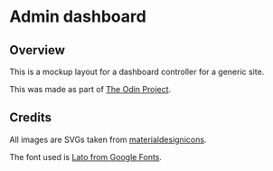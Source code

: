 # Admin dashboard

## Overview

This is a mockup layout for a dashboard controller for a generic site.

This was made as part of [The Odin Project](https://www.theodinproject.com/about).

## Credits

All images are SVGs taken from [materialdesignicons](https://materialdesignicons.com).

The font used is [Lato from Google Fonts](https://fonts.google.com/specimen/Lato).